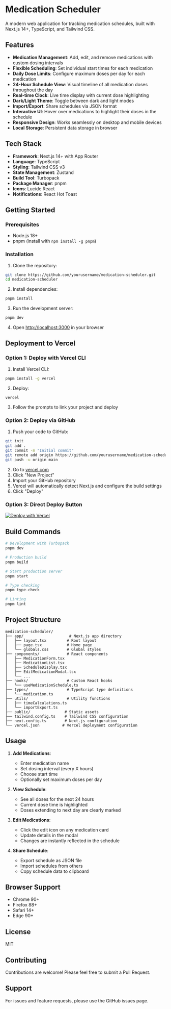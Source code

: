 # Medication Scheduler

A modern web application for tracking medication schedules, built with Next.js 14+, TypeScript, and Tailwind CSS.

## Features

- **Medication Management**: Add, edit, and remove medications with custom dosing intervals
- **Flexible Scheduling**: Set individual start times for each medication
- **Daily Dose Limits**: Configure maximum doses per day for each medication
- **24-Hour Schedule View**: Visual timeline of all medication doses throughout the day
- **Real-time Clock**: Live time display with current dose highlighting
- **Dark/Light Theme**: Toggle between dark and light modes
- **Import/Export**: Share schedules via JSON format
- **Interactive UI**: Hover over medications to highlight their doses in the schedule
- **Responsive Design**: Works seamlessly on desktop and mobile devices
- **Local Storage**: Persistent data storage in browser

## Tech Stack

- **Framework**: Next.js 14+ with App Router
- **Language**: TypeScript
- **Styling**: Tailwind CSS v3
- **State Management**: Zustand
- **Build Tool**: Turbopack
- **Package Manager**: pnpm
- **Icons**: Lucide React
- **Notifications**: React Hot Toast

## Getting Started

### Prerequisites

- Node.js 18+ 
- pnpm (install with `npm install -g pnpm`)

### Installation

1. Clone the repository:
```bash
git clone https://github.com/yourusername/medication-scheduler.git
cd medication-scheduler
```

2. Install dependencies:
```bash
pnpm install
```

3. Run the development server:
```bash
pnpm dev
```

4. Open [http://localhost:3000](http://localhost:3000) in your browser

## Deployment to Vercel

### Option 1: Deploy with Vercel CLI

1. Install Vercel CLI:
```bash
pnpm install -g vercel
```

2. Deploy:
```bash
vercel
```

3. Follow the prompts to link your project and deploy

### Option 2: Deploy via GitHub

1. Push your code to GitHub:
```bash
git init
git add .
git commit -m "Initial commit"
git remote add origin https://github.com/yourusername/medication-scheduler.git
git push -u origin main
```

2. Go to [vercel.com](https://vercel.com)
3. Click "New Project"
4. Import your GitHub repository
5. Vercel will automatically detect Next.js and configure the build settings
6. Click "Deploy"

### Option 3: Direct Deploy Button

[![Deploy with Vercel](https://vercel.com/button)](https://vercel.com/new/clone?repository-url=https://github.com/yourusername/medication-scheduler)

## Build Commands

```bash
# Development with Turbopack
pnpm dev

# Production build
pnpm build

# Start production server
pnpm start

# Type checking
pnpm type-check

# Linting
pnpm lint
```

## Project Structure

```
medication-scheduler/
├── app/                    # Next.js app directory
│   ├── layout.tsx         # Root layout
│   ├── page.tsx           # Home page
│   └── globals.css        # Global styles
├── components/            # React components
│   ├── MedicationForm.tsx
│   ├── MedicationList.tsx
│   ├── ScheduleDisplay.tsx
│   ├── EditMedicationModal.tsx
│   └── ...
├── hooks/                 # Custom React hooks
│   └── useMedicationSchedule.ts
├── types/                 # TypeScript type definitions
│   └── medication.ts
├── utils/                 # Utility functions
│   ├── timeCalculations.ts
│   └── importExport.ts
├── public/               # Static assets
├── tailwind.config.ts    # Tailwind CSS configuration
├── next.config.ts        # Next.js configuration
└── vercel.json          # Vercel deployment configuration
```

## Usage

1. **Add Medications**: 
   - Enter medication name
   - Set dosing interval (every X hours)
   - Choose start time
   - Optionally set maximum doses per day

2. **View Schedule**: 
   - See all doses for the next 24 hours
   - Current dose time is highlighted
   - Doses extending to next day are clearly marked

3. **Edit Medications**: 
   - Click the edit icon on any medication card
   - Update details in the modal
   - Changes are instantly reflected in the schedule

4. **Share Schedule**: 
   - Export schedule as JSON file
   - Import schedules from others
   - Copy schedule data to clipboard

## Browser Support

- Chrome 90+
- Firefox 88+
- Safari 14+
- Edge 90+

## License

MIT

## Contributing

Contributions are welcome! Please feel free to submit a Pull Request.

## Support

For issues and feature requests, please use the GitHub issues page.